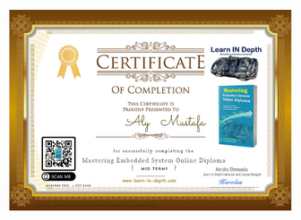 ![MID Term Certificate](https://github.com/AlyMustafa/Master-Embedded-Systems/blob/main/Unit%202%20-%20C%20Programming/Mid.jpg)
